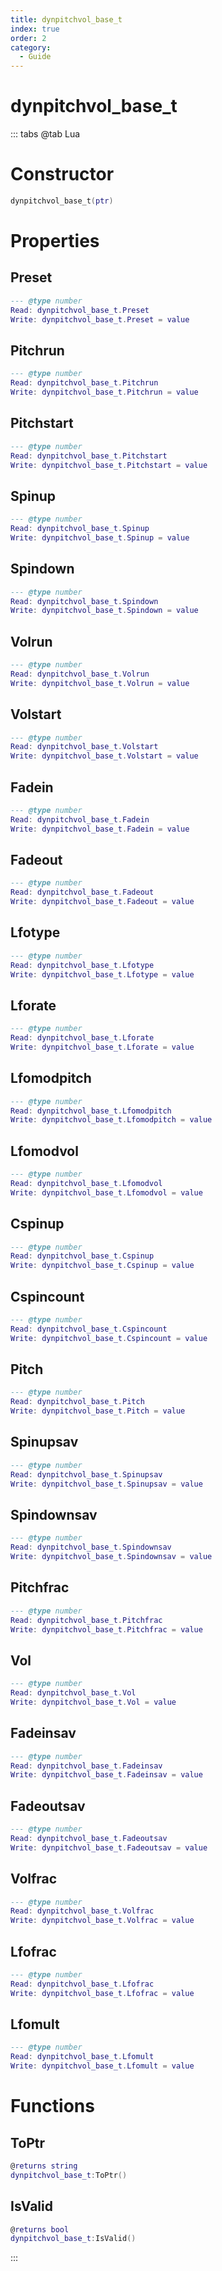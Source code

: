 ```yaml
---
title: dynpitchvol_base_t
index: true
order: 2
category:
  - Guide
---
```


# dynpitchvol_base_t

::: tabs
@tab Lua
# Constructor
```lua
dynpitchvol_base_t(ptr)
```
# Properties
## Preset 
```lua
--- @type number
Read: dynpitchvol_base_t.Preset
Write: dynpitchvol_base_t.Preset = value
```
## Pitchrun 
```lua
--- @type number
Read: dynpitchvol_base_t.Pitchrun
Write: dynpitchvol_base_t.Pitchrun = value
```
## Pitchstart 
```lua
--- @type number
Read: dynpitchvol_base_t.Pitchstart
Write: dynpitchvol_base_t.Pitchstart = value
```
## Spinup 
```lua
--- @type number
Read: dynpitchvol_base_t.Spinup
Write: dynpitchvol_base_t.Spinup = value
```
## Spindown 
```lua
--- @type number
Read: dynpitchvol_base_t.Spindown
Write: dynpitchvol_base_t.Spindown = value
```
## Volrun 
```lua
--- @type number
Read: dynpitchvol_base_t.Volrun
Write: dynpitchvol_base_t.Volrun = value
```
## Volstart 
```lua
--- @type number
Read: dynpitchvol_base_t.Volstart
Write: dynpitchvol_base_t.Volstart = value
```
## Fadein 
```lua
--- @type number
Read: dynpitchvol_base_t.Fadein
Write: dynpitchvol_base_t.Fadein = value
```
## Fadeout 
```lua
--- @type number
Read: dynpitchvol_base_t.Fadeout
Write: dynpitchvol_base_t.Fadeout = value
```
## Lfotype 
```lua
--- @type number
Read: dynpitchvol_base_t.Lfotype
Write: dynpitchvol_base_t.Lfotype = value
```
## Lforate 
```lua
--- @type number
Read: dynpitchvol_base_t.Lforate
Write: dynpitchvol_base_t.Lforate = value
```
## Lfomodpitch 
```lua
--- @type number
Read: dynpitchvol_base_t.Lfomodpitch
Write: dynpitchvol_base_t.Lfomodpitch = value
```
## Lfomodvol 
```lua
--- @type number
Read: dynpitchvol_base_t.Lfomodvol
Write: dynpitchvol_base_t.Lfomodvol = value
```
## Cspinup 
```lua
--- @type number
Read: dynpitchvol_base_t.Cspinup
Write: dynpitchvol_base_t.Cspinup = value
```
## Cspincount 
```lua
--- @type number
Read: dynpitchvol_base_t.Cspincount
Write: dynpitchvol_base_t.Cspincount = value
```
## Pitch 
```lua
--- @type number
Read: dynpitchvol_base_t.Pitch
Write: dynpitchvol_base_t.Pitch = value
```
## Spinupsav 
```lua
--- @type number
Read: dynpitchvol_base_t.Spinupsav
Write: dynpitchvol_base_t.Spinupsav = value
```
## Spindownsav 
```lua
--- @type number
Read: dynpitchvol_base_t.Spindownsav
Write: dynpitchvol_base_t.Spindownsav = value
```
## Pitchfrac 
```lua
--- @type number
Read: dynpitchvol_base_t.Pitchfrac
Write: dynpitchvol_base_t.Pitchfrac = value
```
## Vol 
```lua
--- @type number
Read: dynpitchvol_base_t.Vol
Write: dynpitchvol_base_t.Vol = value
```
## Fadeinsav 
```lua
--- @type number
Read: dynpitchvol_base_t.Fadeinsav
Write: dynpitchvol_base_t.Fadeinsav = value
```
## Fadeoutsav 
```lua
--- @type number
Read: dynpitchvol_base_t.Fadeoutsav
Write: dynpitchvol_base_t.Fadeoutsav = value
```
## Volfrac 
```lua
--- @type number
Read: dynpitchvol_base_t.Volfrac
Write: dynpitchvol_base_t.Volfrac = value
```
## Lfofrac 
```lua
--- @type number
Read: dynpitchvol_base_t.Lfofrac
Write: dynpitchvol_base_t.Lfofrac = value
```
## Lfomult 
```lua
--- @type number
Read: dynpitchvol_base_t.Lfomult
Write: dynpitchvol_base_t.Lfomult = value
```
# Functions
## ToPtr
```lua
@returns string
dynpitchvol_base_t:ToPtr()
```
## IsValid
```lua
@returns bool
dynpitchvol_base_t:IsValid()
```

:::